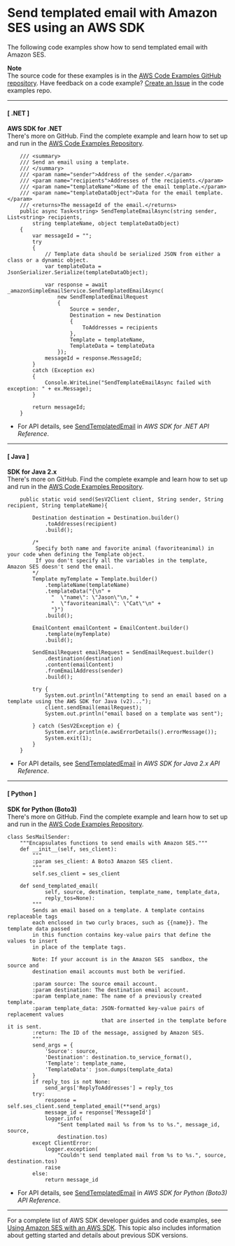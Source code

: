 # Send templated email with Amazon SES using an AWS SDK<a name="example_ses_SendTemplatedEmail_section"></a>

The following code examples show how to send templated email with Amazon SES\.

**Note**  
The source code for these examples is in the [AWS Code Examples GitHub repository](https://github.com/awsdocs/aws-doc-sdk-examples)\. Have feedback on a code example? [Create an Issue](https://github.com/awsdocs/aws-doc-sdk-examples/issues/new/choose) in the code examples repo\. 

------
#### [ \.NET ]

**AWS SDK for \.NET**  
 There's more on GitHub\. Find the complete example and learn how to set up and run in the [AWS Code Examples Repository](https://github.com/awsdocs/aws-doc-sdk-examples/tree/main/dotnetv3/SES#code-examples)\. 
  

```
    /// <summary>
    /// Send an email using a template.
    /// </summary>
    /// <param name="sender">Address of the sender.</param>
    /// <param name="recipients">Addresses of the recipients.</param>
    /// <param name="templateName">Name of the email template.</param>
    /// <param name="templateDataObject">Data for the email template.</param>
    /// <returns>The messageId of the email.</returns>
    public async Task<string> SendTemplateEmailAsync(string sender, List<string> recipients,
        string templateName, object templateDataObject)
    {
        var messageId = "";
        try
        {
            // Template data should be serialized JSON from either a class or a dynamic object.
            var templateData = JsonSerializer.Serialize(templateDataObject);

            var response = await _amazonSimpleEmailService.SendTemplatedEmailAsync(
                new SendTemplatedEmailRequest
                {
                    Source = sender,
                    Destination = new Destination
                    {
                        ToAddresses = recipients
                    },
                    Template = templateName,
                    TemplateData = templateData
                });
            messageId = response.MessageId;
        }
        catch (Exception ex)
        {
            Console.WriteLine("SendTemplateEmailAsync failed with exception: " + ex.Message);
        }

        return messageId;
    }
```
+  For API details, see [SendTemplatedEmail](https://docs.aws.amazon.com/goto/DotNetSDKV3/email-2010-12-01/SendTemplatedEmail) in *AWS SDK for \.NET API Reference*\. 

------
#### [ Java ]

**SDK for Java 2\.x**  
 There's more on GitHub\. Find the complete example and learn how to set up and run in the [AWS Code Examples Repository](https://github.com/awsdocs/aws-doc-sdk-examples/tree/main/javav2/example_code/ses#readme)\. 
  

```
    public static void send(SesV2Client client, String sender, String recipient, String templateName){

        Destination destination = Destination.builder()
            .toAddresses(recipient)
            .build();

        /*
         Specify both name and favorite animal (favoriteanimal) in your code when defining the Template object.
         If you don't specify all the variables in the template, Amazon SES doesn't send the email.
        */
        Template myTemplate = Template.builder()
            .templateName(templateName)
            .templateData("{\n" +
              "  \"name\": \"Jason\"\n," +
              "  \"favoriteanimal\": \"Cat\"\n" +
              "}")
            .build();

        EmailContent emailContent = EmailContent.builder()
            .template(myTemplate)
            .build();

        SendEmailRequest emailRequest = SendEmailRequest.builder()
            .destination(destination)
            .content(emailContent)
            .fromEmailAddress(sender)
            .build();

        try {
            System.out.println("Attempting to send an email based on a template using the AWS SDK for Java (v2)...");
            client.sendEmail(emailRequest);
            System.out.println("email based on a template was sent");

        } catch (SesV2Exception e) {
            System.err.println(e.awsErrorDetails().errorMessage());
            System.exit(1);
        }
    }
```
+  For API details, see [SendTemplatedEmail](https://docs.aws.amazon.com/goto/SdkForJavaV2/email-2010-12-01/SendTemplatedEmail) in *AWS SDK for Java 2\.x API Reference*\. 

------
#### [ Python ]

**SDK for Python \(Boto3\)**  
 There's more on GitHub\. Find the complete example and learn how to set up and run in the [AWS Code Examples Repository](https://github.com/awsdocs/aws-doc-sdk-examples/tree/main/python/example_code/ses#code-examples)\. 
  

```
class SesMailSender:
    """Encapsulates functions to send emails with Amazon SES."""
    def __init__(self, ses_client):
        """
        :param ses_client: A Boto3 Amazon SES client.
        """
        self.ses_client = ses_client

    def send_templated_email(
            self, source, destination, template_name, template_data,
            reply_tos=None):
        """
        Sends an email based on a template. A template contains replaceable tags
        each enclosed in two curly braces, such as {{name}}. The template data passed
        in this function contains key-value pairs that define the values to insert
        in place of the template tags.

        Note: If your account is in the Amazon SES  sandbox, the source and
        destination email accounts must both be verified.

        :param source: The source email account.
        :param destination: The destination email account.
        :param template_name: The name of a previously created template.
        :param template_data: JSON-formatted key-value pairs of replacement values
                              that are inserted in the template before it is sent.
        :return: The ID of the message, assigned by Amazon SES.
        """
        send_args = {
            'Source': source,
            'Destination': destination.to_service_format(),
            'Template': template_name,
            'TemplateData': json.dumps(template_data)
        }
        if reply_tos is not None:
            send_args['ReplyToAddresses'] = reply_tos
        try:
            response = self.ses_client.send_templated_email(**send_args)
            message_id = response['MessageId']
            logger.info(
                "Sent templated mail %s from %s to %s.", message_id, source,
                destination.tos)
        except ClientError:
            logger.exception(
                "Couldn't send templated mail from %s to %s.", source, destination.tos)
            raise
        else:
            return message_id
```
+  For API details, see [SendTemplatedEmail](https://docs.aws.amazon.com/goto/boto3/email-2010-12-01/SendTemplatedEmail) in *AWS SDK for Python \(Boto3\) API Reference*\. 

------

For a complete list of AWS SDK developer guides and code examples, see [Using Amazon SES with an AWS SDK](sdk-general-information-section.md)\. This topic also includes information about getting started and details about previous SDK versions\.